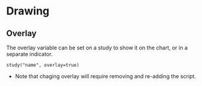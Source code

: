 # Drawing

## Overlay
The overlay variable can be set on a study to show it on the chart, or in a separate indicator.

`study("name", overlay=true)`

* Note that chaging overlay will require removing and re-adding the script.
